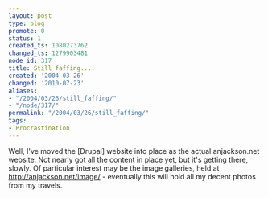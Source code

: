 ```yaml
---
layout: post
type: blog
promote: 0
status: 1
created_ts: 1080273762
changed_ts: 1279903481
node_id: 317
title: Still faffing....
created: '2004-03-26'
changed: '2010-07-23'
aliases:
- "/2004/03/26/still_faffing/"
- "/node/317/"
permalink: "/2004/03/26/still_faffing/"
tags:
- Procrastination
---
```

Well, I've moved the [Drupal] website into place as the actual anjackson.net website.  Not nearly got all the content in place yet, but it's getting there, slowly.  Of particular interest may be the image galleries, held at <http://anjackson.net/image/> - eventually this will hold all my decent photos from my travels.
